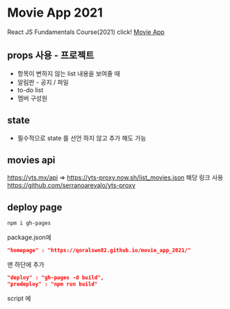 # Movie App 2021
React JS Fundamentals Course(2021)
click! [Movie App](https://qoralswn82.github.io/movie_app_2021/)

 ## props 사용 - 프로젝트 
 * 항목이 변하지 않는 list 내용을 보여줄 때 
 *  알림판 - 공지  / 파일 
 *  to-do list
 *  멤버 구성원
 

 ## state
 * 필수적으로 state 를 선언 하지 않고 추가 해도 가능 

## movies api
https://yts.mx/api
=> https://yts-proxy.now.sh/list_movies.json 해당 링크 사용
https://github.com/serranoarevalo/yts-proxy

## deploy page
```bash
npm i gh-pages
```

package.json에 
```	json
"homepage" : "https://qoralswn82.github.io/movie_app_2021/"
```
맨 하단에 추가

```json
"deploy" : "gh-pages -d build",
"predeploy" : "npm run build"
```
script 에

